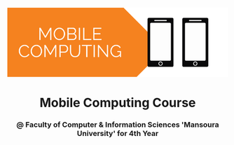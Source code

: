 <p align='center'>
<img src='img.webp'>
</p>
<h1 align="center" > Mobile Computing Course </h1>
<h3 align="center">
@ Faculty of Computer & Information Sciences 'Mansoura University' for 4th Year
</h3>
